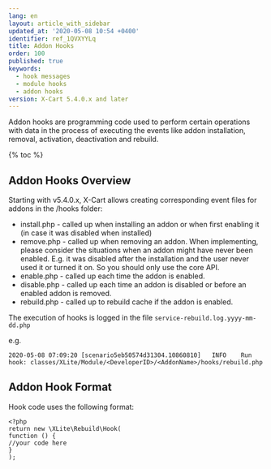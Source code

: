 ```yaml
---
lang: en
layout: article_with_sidebar
updated_at: '2020-05-08 10:54 +0400'
identifier: ref_1QVXYYLq
title: Addon Hooks
order: 100
published: true
keywords:
  - hook messages
  - module hooks
  - addon hooks
version: X-Cart 5.4.0.x and later
---
```

Addon hooks are programming code used to perform certain operations with data in the process of executing the events like addon installation, removal, activation, deactivation and rebuild.

{% toc %}

## Addon Hooks Overview

Starting with v5.4.0.x, X-Cart allows creating corresponding event files for addons in the /hooks folder:

* install.php - called up when installing an addon or when first enabling it (in case it was disabled when installed)
* remove.php - called up when removing an addon. When implementing, please consider the situations when an addon might have never been enabled. E.g. it was disabled after the installation and the user never used it or turned it on. So you should only use the core API.
* enable.php - called up each time the addon is enabled.
* disable.php - called up each time an addon is disabled or before an enabled addon is removed.
* rebuild.php - called up to rebuild cache if the addon is enabled.

The execution of hooks is logged in the file `service-rebuild.log.yyyy-mm-dd.php`

e.g.

```
2020-05-08 07:09:20 [scenario5eb50574d31304.10860810]   INFO    Run hook: classes/XLite/Module/<DeveloperID>/<AddonName>/hooks/rebuild.php
```

## Addon Hook Format

Hook code uses the following format:

```
<?php
return new \XLite\Rebuild\Hook(
function () {
//your code here
}
);
```
